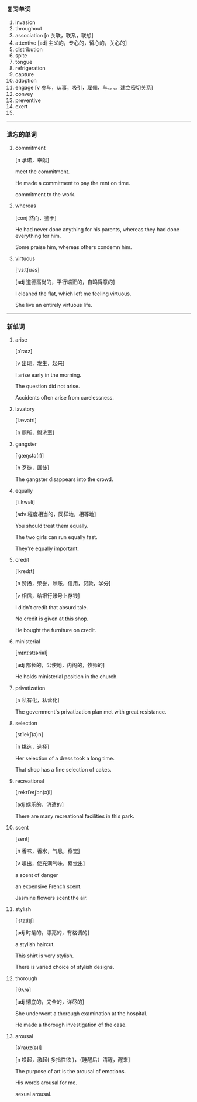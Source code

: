 ### 复习单词

1. invasion
2. throughout
3. association [n 关联，联系，联想]
4. attentive [adj 主义的，专心的，留心的，关心的]
5. distribution
6. spite
7. tongue
8. refrigeration
9. capture
10. adoption
11. engage [v 参与，从事，吸引，雇佣，与。。。。建立密切关系]
12. convey
13. preventive
14. exert
15. 

------



### 遗忘的单词

1. commitment

   [n 承诺，奉献]

   meet the commitment.

   He made a commitment to pay the rent on time.

   commitment to the work.

2. whereas

   [conj 然而，鉴于]

   He had never done anything for his parents, whereas they had done everything for him.

   Some praise him, whereas others condemn him.

3. virtuous

   [ˈvɜːtʃuəs]

   [adj 道德高尚的，平行端正的，自鸣得意的]

   I cleaned the flat, which left me feeling virtuous.

   She live an entirely virtuous life.

------



### 新单词

1. arise

   [əˈraɪz]

   [v 出现，发生，起来]

   I arise early in the morning.

   The question did not arise.

   Accidents often arise from carelessness.

2. lavatory

   [ˈlævətri]

   [n 厕所，盥洗室]

3. gangster

   [ˈɡæŋstə(r)]

   [n 歹徒，匪徒]

   The gangster disappears into the crowd.

4. equally

   [ˈiːkwəli]

   [adv 程度相当的，同样地，相等地]

   You should treat them equally.

   The two girls can run equally fast.

   They're equally important.

5. credit

   [ˈkredɪt]

   [n 赞扬，荣誉，赊账，信用，贷款，学分]

   [v 相信，给银行账号上存钱]

   I didn't credit that absurd tale.

   No credit is given at this shop.

   He bought the furniture on credit.

6. ministerial

   [mɪnɪˈstɪəriəl]

   [adj 部长的，公使地，内阁的，牧师的]

   He holds ministerial position in the church.

7. privatization

   [n 私有化，私营化]

   The government's privatization plan met with great resistance.

8. selection

   [sɪˈlekʃ(ə)n]

   [n 挑选，选择]

   Her selection of a dress took a long time.

   That shop has a fine selection of cakes.

9. recreational

   [ˌrekriˈeɪʃən(ə)l]

   [adj 娱乐的，消遣的]

   There are many recreational facilities in this park.

10. scent

    [sent]

    [n 香味，香水，气息，察觉]

    [v 嗅出，使充满气味，察觉出]

    a scent of danger

    an expensive French scent.

    Jasmine flowers scent the air.

11. stylish

    [ˈstaɪlɪʃ]

    [adj 时髦的，漂亮的，有格调的]

    a stylish haircut.

    This shirt is very stylish.

    There is varied choice of stylish designs.

12. thorough

    [ˈθʌrə]

    [adj 彻底的，完全的，详尽的]

    She underwent a thorough examination at the hospital.

    He made a thorough investigation of the case.

13. arousal

    [əˈraʊz(ə)l]

    [n 唤起，激起( 多指性欲 )，（睡醒后）清醒，醒来]

    The purpose of art is the arousal of emotions.

    His words arousal for me.

    sexual arousal.

    

    

    

    